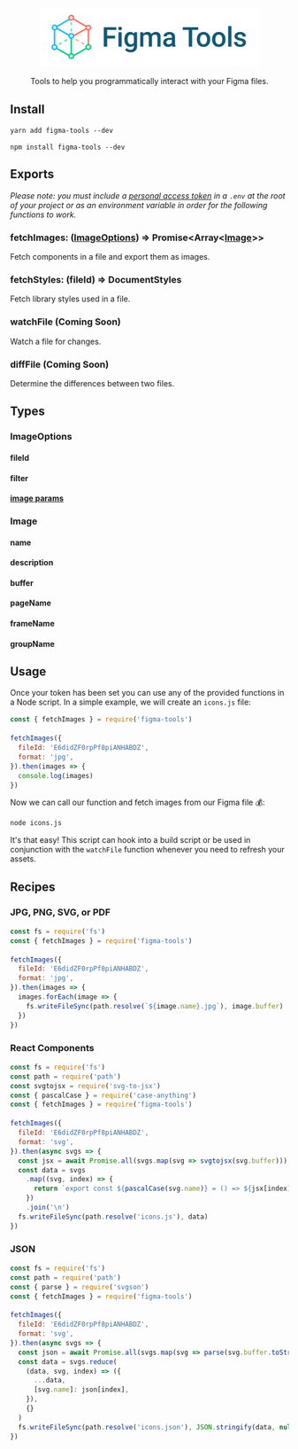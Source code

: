 <p align="center">
  <img src="images/logo.png" alt="Figma Tools" width="400" />
</p>

<p align="center">
  Tools to help you programmatically interact with your Figma files.
</p>

## Install

```
yarn add figma-tools --dev
```

```
npm install figma-tools --dev
```

## Exports

<em>Please note: you must include a
<a href="https://www.figma.com/developers/docs#auth-dev-token">personal access token</a> in
a `.env` at the root of your project or as an environment variable in order for the following functions to work.
</em>

### fetchImages: ([ImageOptions](#imageoptions)) => Promise<Array<[Image](#image)>>

Fetch components in a file and export them as images.

### fetchStyles: (fileId) => DocumentStyles

Fetch library styles used in a file.

### watchFile (Coming Soon)

Watch a file for changes.

### diffFile (Coming Soon)

Determine the differences between two files.

## Types

### ImageOptions

#### fileId

#### filter

#### [image params](https://jongold.github.io/figma-js/interfaces/fileimageparams.html)

### Image

#### name

#### description

#### buffer

#### pageName

#### frameName

#### groupName

## Usage

Once your token has been set you can use any of the provided functions in a Node script. In a simple example, we will create an `icons.js` file:

```jsx
const { fetchImages } = require('figma-tools')

fetchImages({
  fileId: 'E6didZF0rpPf8piANHABDZ',
  format: 'jpg',
}).then(images => {
  console.log(images)
})
```

Now we can call our function and fetch images from our Figma file 💰:

```bash
node icons.js
```

It's that easy! This script can hook into a build script or be used in conjunction with the `watchFile` function whenever you need to refresh your assets.

## Recipes

### JPG, PNG, SVG, or PDF

```js
const fs = require('fs')
const { fetchImages } = require('figma-tools')

fetchImages({
  fileId: 'E6didZF0rpPf8piANHABDZ',
  format: 'jpg',
}).then(images => {
  images.forEach(image => {
    fs.writeFileSync(path.resolve(`${image.name}.jpg`), image.buffer)
  })
})
```

### React Components

```js
const fs = require('fs')
const path = require('path')
const svgtojsx = require('svg-to-jsx')
const { pascalCase } = require('case-anything')
const { fetchImages } = require('figma-tools')

fetchImages({
  fileId: 'E6didZF0rpPf8piANHABDZ',
  format: 'svg',
}).then(async svgs => {
  const jsx = await Promise.all(svgs.map(svg => svgtojsx(svg.buffer)))
  const data = svgs
    .map((svg, index) => {
      return `export const ${pascalCase(svg.name)} = () => ${jsx[index]}`
    })
    .join('\n')
  fs.writeFileSync(path.resolve('icons.js'), data)
})
```

### JSON

```js
const fs = require('fs')
const path = require('path')
const { parse } = require('svgson')
const { fetchImages } = require('figma-tools')

fetchImages({
  fileId: 'E6didZF0rpPf8piANHABDZ',
  format: 'svg',
}).then(async svgs => {
  const json = await Promise.all(svgs.map(svg => parse(svg.buffer.toString())))
  const data = svgs.reduce(
    (data, svg, index) => ({
      ...data,
      [svg.name]: json[index],
    }),
    {}
  )
  fs.writeFileSync(path.resolve('icons.json'), JSON.stringify(data, null, 2))
})
```
